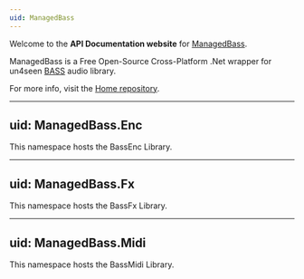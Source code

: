 ```yaml
---
uid: ManagedBass
---
```

Welcome to the **API Documentation website** for [ManagedBass](https://github.com/ManagedBass/ManagedBass).

ManagedBass is a Free Open-Source Cross-Platform .Net wrapper for un4seen [BASS](http://un4seen.com) audio library.  

For more info, visit the [Home repository](https://github.com/ManagedBass/Home).

---
uid: ManagedBass.Enc
---
This namespace hosts the BassEnc Library.

---
uid: ManagedBass.Fx
---
This namespace hosts the BassFx Library.

---
uid: ManagedBass.Midi
---
This namespace hosts the BassMidi Library.